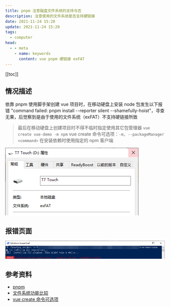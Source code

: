 ```yaml
---
title: pnpm 注意磁盘文件系统的支持与否
description: 注意使用的文件系统是否支持硬链接
date: 2021-11-24 15:20
update: 2021-11-24 15:20
tags:
  - computer
head:
  - - meta
    - name: keywords
      content: vue pnpm 硬链接 exFAT
---
```



[[toc]]

## 情况描述

依靠 pnpm 使用脚手架创建 vue 项目时，在移动硬盘上安装 node 包发生以下报错 "command failed: pnpm install --reporter silent --shamefully-hoist"，寻查无果，后觉察到是由于使用的文件系统（exFAT）不支持硬链接所致

> 最后在移动硬盘上创建项目时不得不临时指定使用其它包管理器 `vue create vue-demo -m npm`
> vue create 命令可选项：`-m, --packageManager <command>`  在安装依赖时使用指定的 npm 客户端

![](./assets/pnpm-heardlink/2554471-20211124161048627-54887928.png)



## 报错页面

![](./assets/pnpm-heardlink/2554471-20211124150659092-370043771.png)

## 参考资料

- [pnpm](https://pnpm.io/zh/faq)
- [文件系统功能比较](https://docs.microsoft.com/zh-cn/windows/win32/fileio/filesystem-functionality-comparison?redirectedfrom=MSDN)
- [vue create 命令可选项](https://cli.vuejs.org/zh/guide/creating-a-project.html#vue-create)
